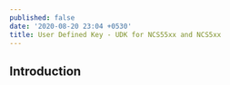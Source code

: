 ```yaml
---
published: false
date: '2020-08-20 23:04 +0530'
title: User Defined Key - UDK for NCS55xx and NCS5xx
---
```

## Introduction
